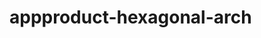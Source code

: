  # appproduct-hexagonal-arch                 
            
         
                     
   
          
           
         
          
 
   
  
